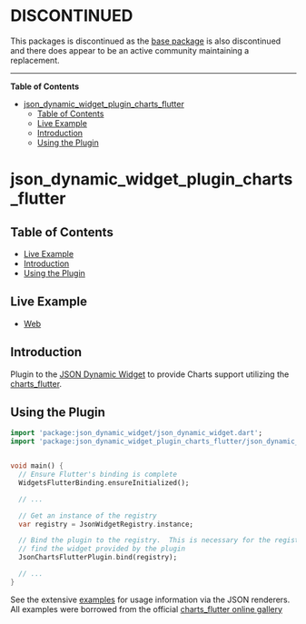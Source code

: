 # DISCONTINUED

This packages is discontinued as the [base package](https://github.com/google/charts) is also discontinued and there does appear to be an active community maintaining a replacement.

---


<!-- START doctoc generated TOC please keep comment here to allow auto update -->
<!-- DON'T EDIT THIS SECTION, INSTEAD RE-RUN doctoc TO UPDATE -->
**Table of Contents**

- [json_dynamic_widget_plugin_charts_flutter](#json_dynamic_widget_plugin_charts_flutter)
  - [Table of Contents](#table-of-contents)
  - [Live Example](#live-example)
  - [Introduction](#introduction)
  - [Using the Plugin](#using-the-plugin)

<!-- END doctoc generated TOC please keep comment here to allow auto update -->

# json_dynamic_widget_plugin_charts_flutter

## Table of Contents

* [Live Example](#live-example)
* [Introduction](#introduction)
* [Using the Plugin](#using-the-plugin)


## Live Example

* [Web](https://peiffer-innovations.github.io/json_dynamic_widget_plugin_charts_flutter/web/index.html#/)


## Introduction

Plugin to the [JSON Dynamic Widget](https://peiffer-innovations.github.io/json_dynamic_widget) to provide Charts support utilizing the [charts_flutter](https://pub.dev/packages/charts_flutter).


## Using the Plugin

```dart
import 'package:json_dynamic_widget/json_dynamic_widget.dart';
import 'package:json_dynamic_widget_plugin_charts_flutter/json_dynamic_widget_plugin_charts_flutter.dart';


void main() {
  // Ensure Flutter's binding is complete
  WidgetsFlutterBinding.ensureInitialized();

  // ...

  // Get an instance of the registry
  var registry = JsonWidgetRegistry.instance;

  // Bind the plugin to the registry.  This is necessary for the registry to
  // find the widget provided by the plugin
  JsonChartsFlutterPlugin.bind(registry);

  // ...
}
```

See the extensive [examples](https://github.com/peiffer-innovations/json_dynamic_widget_plugin_charts_flutter/tree/main/example/assets/charts) for usage information via the JSON renderers.  All examples were borrowed from the official [charts_flutter online gallery](https://google.github.io/charts/flutter/gallery.html)
